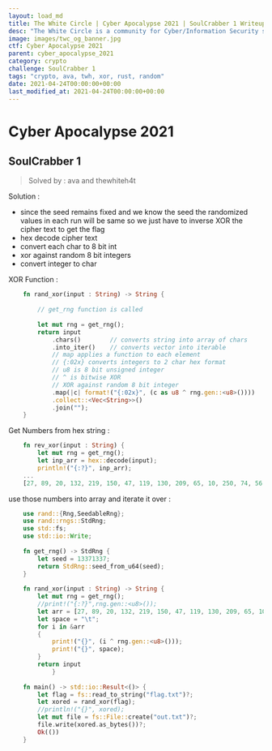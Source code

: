 ```yaml
---
layout: load_md
title: The White Circle | Cyber Apocalypse 2021 | SoulCrabber 1 Writeup
desc: "The White Circle is a community for Cyber/Information Security students, enthusiasts and professionals. You can discuss anything related to Security, share your knowledge with others, get help when you need it and proceed further in your journey with amazing people from all over the world."
image: images/twc_og_banner.jpg
ctf: Cyber Apocalypse 2021
parent: cyber_apocalypse_2021
category: crypto
challenge: SoulCrabber 1
tags: "crypto, ava, twh, xor, rust, random"
date: 2021-04-24T00:00:00+00:00
last_modified_at: 2021-04-24T00:00:00+00:00
---
```


<h1 class="heading card-title white-text">Cyber Apocalypse 2021</h1>

## SoulCrabber 1

> Solved by : ava and thewhiteh4t

Solution :

* since the seed remains fixed and we know the seed the randomized values in each run will be same so we just have to inverse XOR the cipher text to get the flag
* hex decode cipher text
* convert each char to 8 bit int
* xor against random 8 bit integers
* convert integer to char

XOR Function :

```rust
    fn rand_xor(input : String) -> String {
        
        // get_rng function is called
        
        let mut rng = get_rng();
        return input
            .chars()        // converts string into array of chars
            .into_iter()    // converts vector into iterable
            // map applies a function to each element
            // {:02x} converts integers to 2 char hex format
            // u8 is 8 bit unsigned integer
            // ^ is bitwise XOR
            // XOR against random 8 bit integer
            .map(|c| format!("{:02x}", (c as u8 ^ rng.gen::<u8>())))
            .collect::<Vec<String>>()
            .join("");
    }
```

Get Numbers from hex string :

```rust
    fn rev_xor(input : String) {
        let mut rng = get_rng();
        let inp_arr = hex::decode(input);
        println!("{:?}", inp_arr);
    ...
    [27, 89, 20, 132, 219, 150, 47, 119, 130, 209, 65, 10, 250, 74, 56, 143, 121, 48, 6, 123, 206, 246, 223, 84, 106, 87, 217, 248, 115]
```

use those numbers into array and iterate it over :

```rust
    use rand::{Rng,SeedableRng};
    use rand::rngs::StdRng;
    use std::fs;
    use std::io::Write;
    
    fn get_rng() -> StdRng {
        let seed = 13371337;
        return StdRng::seed_from_u64(seed);
    }
    
    fn rand_xor(input : String) -> String {
        let mut rng = get_rng();
        //print!("{:?}",rng.gen::<u8>());
        let arr = [27, 89, 20, 132, 219, 150, 47, 119, 130, 209, 65, 10, 250, 74, 56, 143, 121, 48, 6, 123, 206, 246, 223, 84, 106, 87, 217, 248, 115];
        let space = "\t";
        for i in &arr
        {
            print!("{}", (i ^ rng.gen::<u8>()));
            print!("{}", space);
        }
        return input
            }
    
    fn main() -> std::io::Result<()> {
        let flag = fs::read_to_string("flag.txt")?;
        let xored = rand_xor(flag);
        //println!("{}", xored);
        let mut file = fs::File::create("out.txt")?;
        file.write(xored.as_bytes())?;
        Ok(())
    }
```
